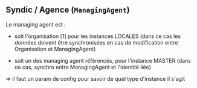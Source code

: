 ## Syndic / Agence (`ManagingAgent`)

Le managing agent est :

* soit l'organisation [1] pour les instances LOCALES
(dans ce cas les données doivent être synchronisées en cas de modification entre Organisation et ManagingAgent)

* soit un des managing agent référencés, pour l'instance MASTER
  (dans ce cas, synchro entre ManagingAgent et l'identité liée)

=> il faut un param de config pour savoir de quel type d'instance il s'agit
